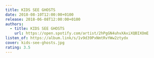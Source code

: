 ```yaml
---
title: KIDS SEE GHOSTS
date: 2018-08-10T12:00:00+0100
release: 2018-06-08T12:00:00+0100
authors:
  - title: KIDS SEE GHOSTS
    url: https://open.spotify.com/artist/2hPgGN4uhvXAxiXQBIXOmE
listen_of: https://album.link/s/1v9d39PxNmtRvYWw2ztydx
cover: kids-see-ghosts.jpg
rating: 3.5
---
```

